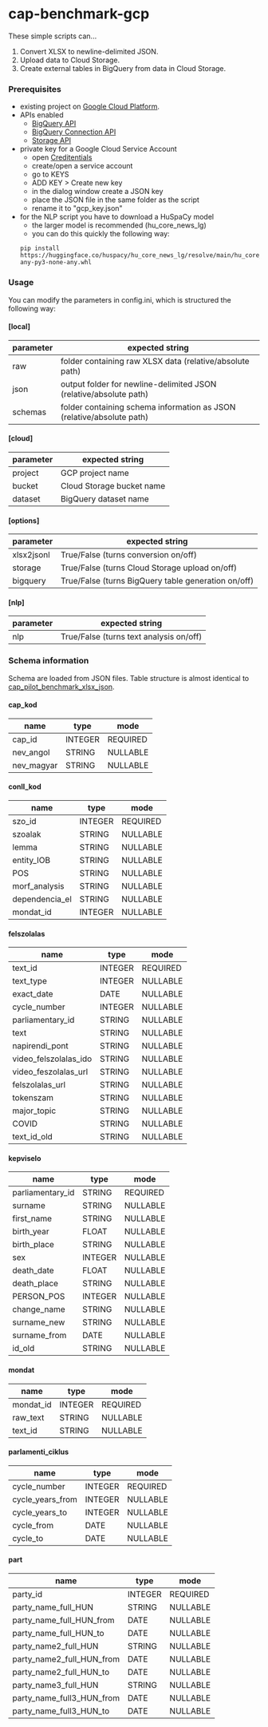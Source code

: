 # cap-benchmark-gcp
These simple scripts can...

1. Convert XLSX to newline-delimited JSON.
2. Upload data to Cloud Storage.
3. Create external tables in BigQuery from data in Cloud Storage.

### Prerequisites
* existing project on [Google Cloud Platform](https://cloud.google.com/).
* APIs enabled
  * [BigQuery API](https://console.cloud.google.com/apis/api/bigquery.googleapis.com)
  * [BigQuery Connection API](https://console.cloud.google.com/apis/api/bigqueryconnection.googleapis.com)
  * [Storage API](https://console.cloud.google.com/apis/api/storage.googleapis.com)  
* private key for a Google Cloud Service Account
  * open [Creditentials](https://console.cloud.google.com/apis/credentials)
  * create/open a service account
  * go to KEYS
  * ADD KEY > Create new key
  * in the dialog window create a JSON key
  * place the JSON file in the same folder as the script
  * rename it to "gcp_key.json"
* for the NLP script you have to download a HuSpaCy model
  * the larger model is recommended (hu_core_news_lg)
  * you can do this quickly the following way:
  ```
  pip install https://huggingface.co/huspacy/hu_core_news_lg/resolve/main/hu_core_news_lg-any-py3-none-any.whl
  ```

### Usage
You can modify the parameters in config.ini, which is structured the following way:

#### [local]

| parameter | expected string                               |
|-----------|----------------------------------------------|
| raw       | folder containing raw XLSX data (relative/absolute path)              |
| json      | output folder for newline-delimited JSON (relative/absolute path)    |
| schemas   | folder containing schema information as JSON (relative/absolute path)|


#### [cloud]

| parameter | expected string            |
|-----------|---------------------------|
| project   | GCP project name          |
| bucket    | Cloud Storage bucket name |
| dataset   | BigQuery dataset name     |

#### [options]

| parameter  | expected string                                     |
|------------|-----------------------------------------------------|
| xlsx2jsonl | True/False (turns conversion on/off)                |
| storage    | True/False (turns Cloud Storage upload on/off)      |
| bigquery   | True/False (turns BigQuery table generation on/off) |

#### [nlp]

| parameter | expected string                         |
|-----------|-----------------------------------------|
| nlp       | True/False (turns text analysis on/off) |


### Schema information
Schema are loaded from JSON files.
Table structure is almost identical to [cap_pilot_benchmark_xlsx_json](https://github.com/poltextlab/cap_pilot_benchmark_sql_json).

#### cap_kod

| name       | type    | mode     |
| ---------- | ------- | -------- |
| cap_id     | INTEGER | REQUIRED |
| nev_angol  | STRING  | NULLABLE |
| nev_magyar | STRING  | NULLABLE |

#### conll_kod

| name           | type    | mode     |
| -------------- | ------- | -------- |
| szo_id         | INTEGER | REQUIRED |
| szoalak        | STRING  | NULLABLE |
| lemma          | STRING  | NULLABLE |
| entity_IOB     | STRING  | NULLABLE |
| POS            | STRING  | NULLABLE |
| morf_analysis  | STRING  | NULLABLE |
| dependencia_el | STRING  | NULLABLE |
| mondat_id      | INTEGER | NULLABLE |

#### felszolalas

| name                  | type    | mode     |
| --------------------- | ------- | -------- |
| text_id               | INTEGER | REQUIRED |
| text_type             | INTEGER | NULLABLE |
| exact_date            | DATE    | NULLABLE |
| cycle_number          | INTEGER | NULLABLE |
| parliamentary_id      | STRING  | NULLABLE |
| text                  | STRING  | NULLABLE |
| napirendi_pont        | STRING  | NULLABLE |
| video_felszolalas_ido | STRING  | NULLABLE |
| video_feszolalas_url  | STRING  | NULLABLE |
| felszolalas_url       | STRING  | NULLABLE |
| tokenszam             | STRING  | NULLABLE |
| major_topic           | STRING  | NULLABLE |
| COVID                 | STRING  | NULLABLE |
| text_id_old           | STRING  | NULLABLE |

#### kepviselo

| name             | type    | mode     |
| ---------------- | ------- | -------- |
| parliamentary_id | STRING  | REQUIRED |
| surname          | STRING  | NULLABLE |
| first_name       | STRING  | NULLABLE |
| birth_year       | FLOAT   | NULLABLE |
| birth_place      | STRING  | NULLABLE |
| sex              | INTEGER | NULLABLE |
| death_date       | FLOAT   | NULLABLE |
| death_place      | STRING  | NULLABLE |
| PERSON_POS       | INTEGER | NULLABLE |
| change_name      | STRING  | NULLABLE |
| surname_new      | STRING  | NULLABLE |
| surname_from     | DATE    | NULLABLE |
| id_old           | STRING  | NULLABLE |

#### mondat

| name      | type    | mode     |
| --------- | ------- | -------- |
| mondat_id | INTEGER | REQUIRED |
| raw_text  | STRING  | NULLABLE |
| text_id   | STRING  | NULLABLE |

#### parlamenti_ciklus

| name             | type    | mode     |
| ---------------- | ------- | -------- |
| cycle_number     | INTEGER | REQUIRED |
| cycle_years_from | INTEGER | NULLABLE |
| cycle_years_to   | INTEGER | NULLABLE |
| cycle_from       | DATE    | NULLABLE |
| cycle_to         | DATE    | NULLABLE |

#### part

| name                      | type    | mode     |
| ------------------------- | ------- | -------- |
| party_id                  | INTEGER | REQUIRED |
| party_name_full_HUN       | STRING  | NULLABLE |
| party_name_full_HUN_from  | DATE    | NULLABLE |
| party_name_full_HUN_to    | DATE    | NULLABLE |
| party_name2_full_HUN      | STRING  | NULLABLE |
| party_name2_full_HUN_from | DATE    | NULLABLE |
| party_name2_full_HUN_to   | DATE    | NULLABLE |
| party_name3_full_HUN      | STRING  | NULLABLE |
| party_name_full3_HUN_from | DATE    | NULLABLE |
| party_name_full3_HUN_to   | DATE    | NULLABLE |